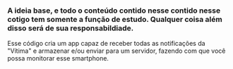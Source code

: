 ### A ideia base, e todo o conteúdo contido nesse contido nesse cotigo tem somente a função de estudo. Qualquer coisa além disso será de sua responsabildiade.
Esse código cria um app capaz de receber todas as notificações da "Vítima" e armazenar e/ou enviar para um servidor, fazendo com que você possa monitorar esse smartphone.
